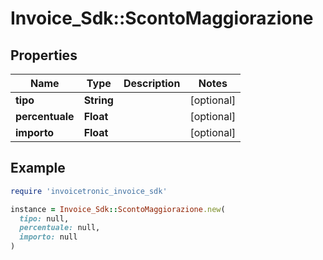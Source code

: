 # Invoice_Sdk::ScontoMaggiorazione

## Properties

| Name | Type | Description | Notes |
| ---- | ---- | ----------- | ----- |
| **tipo** | **String** |  | [optional] |
| **percentuale** | **Float** |  | [optional] |
| **importo** | **Float** |  | [optional] |

## Example

```ruby
require 'invoicetronic_invoice_sdk'

instance = Invoice_Sdk::ScontoMaggiorazione.new(
  tipo: null,
  percentuale: null,
  importo: null
)
```


